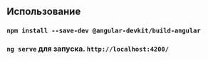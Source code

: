 ## Использование
### `npm install --save-dev @angular-devkit/build-angular`
### `ng serve` для запуска. `http://localhost:4200/`
